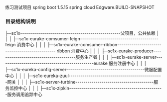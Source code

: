 练习测试项目
spring boot 				1.5.15 
spring cloud 				Edgware.BUILD-SNAPSHOT
###  目录结构说明
├─sc1x--------------------------------------------------父项目，公共依赖
│  │
│  ├─sc1x-eurake-comsumer-feign---------------------------------------feign 消费中心
│  │
│  ├─sc1x-eurake-comsumer-ribbon----------------------------------------------- ribbon 消费中心
│  │
│  ├─sc1x-eurake-producer---------------------------------------服务生产者
│  │
│  ├─sc1x-eurake-server-----------------------------------------------eurake 服务注册中心
│  │
│  ├─sc1x-eureka-config-server---------------------------------------微服配置中心
│  │
│  ├─sc1x-eureka-zuul-----------------------------------------------网关
│  │
│  ├─sc1x-server-turbine---------------------------------------服务监控中心
│  │
│  ├─sc1x-zipkin-----------------------------------------------服务调用追踪中心
